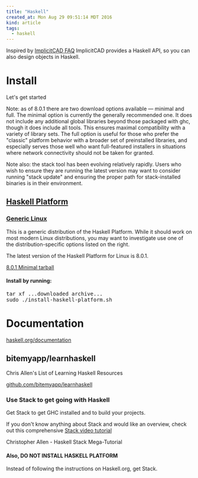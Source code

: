 ```yaml
---
title: "Haskell"
created_at: Mon Aug 29 09:51:14 MDT 2016
kind: article
tags:
  - haskell
---
```


Inspired by 
<a href="http://www.implicitcad.org/faq" target="_blank">ImplicitCAD FAQ</a>
ImplicitCAD provides a Haskell API, so you can also design objects in Haskell.

# Install

Let's get started

Note: as of 8.0.1 there are two download options available — minimal
and full. The minimal option is currently the generally recommended
one. It does not include any additional global libraries beyond those
packaged with ghc, though it does include all tools. This ensures maximal
compatibility with a variety of library sets. The full option is useful
for those who prefer the "classic" platform behavior with a broader set
of preinstalled libraries, and especially serves those well who want
full-featured installers in situations where network connectivity should
not be taken for granted.

Note also: the stack tool has been evolving relatively rapidly. Users who
wish to ensure they are running the latest version may want to consider
running "stack update" and ensuring the proper path for stack-installed
binaries is in their environment.

## <a href="https://www.haskell.org/platform/" target="_blank">Haskell Platform</a>

### <a href="https://www.haskell.org/platform/#linux-generic" target="_blank">Generic Linux</a>

This is a generic distribution of the Haskell Platform. While it should
work on most modern Linux distributions, you may want to investigate
use one of the distribution-specific options listed on the right.

The latest version of the Haskell Platform for Linux is 8.0.1.

<a href="https://haskell.org/platform/download/8.0.1/haskell-platform-8.0.1-unknown-posix--minimal-x86_64.tar.gz" target="_blank">8.0.1 Minimal tarball</a>

#### Install by running:

<pre>
tar xf ...downloaded archive...
sudo ./install-haskell-platform.sh
</pre>

# Documentation

<a href="https://www.haskell.org/documentation" target="_blank">haskell.org/documentation</a>

## bitemyapp/learnhaskell

Chris Allen's List of Learning Haskell Resources

<a href="https://github.com/bitemyapp/learnhaskell" target="_blank">github.com/bitemyapp/learnhaskell</a>

### Use Stack to get going with Haskell

Get Stack to get GHC installed and to build your projects.

If you don't know anything about Stack and would like an overview, check out this comprehensive
<a href="https://www.youtube.com/watch?v=sRonIB8ZStw" target="_blank">Stack video tutorial</a>

Christopher Allen - Haskell Stack Mega-Tutorial

#### Also, DO NOT INSTALL HASKELL PLATFORM

Instead of following the instructions on Haskell.org, get Stack.

<!--
html boilerplate
<a href="" target="_blank"></a>
<a name=""></a>
<img src="" width="400px">
<ul>
  <li></li>
</ul>
<pre>
</pre>
<pre><code>
</code></pre>
-->
